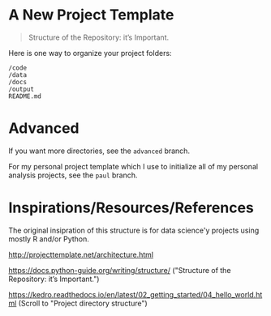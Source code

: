 # A New Project Template

> Structure of the Repository: it’s Important.

Here is one way to organize your project folders:

	/code
	/data
	/docs
	/output
	README.md

# Advanced

If you want more directories, see the `advanced` branch.

For my personal project template which I use to initialize all of my personal analysis projects, see the `paul` branch. 

# Inspirations/Resources/References

The original insipration of this structure is for data science'y projects using
mostly R and/or Python.

http://projecttemplate.net/architecture.html

https://docs.python-guide.org/writing/structure/ ("Structure of the Repository: it’s Important.")

https://kedro.readthedocs.io/en/latest/02_getting_started/04_hello_world.html (Scroll to "Project directory structure")
